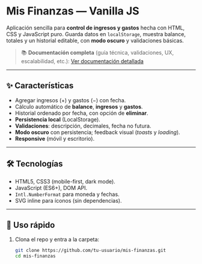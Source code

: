 # Mis Finanzas — Vanilla JS

Aplicación sencilla para **control de ingresos y gastos** hecha con HTML, CSS y JavaScript puro. Guarda datos en `localStorage`, muestra balance, totales y un historial editable, con **modo oscuro** y validaciones básicas.

> 📚 **Documentación completa** (guía técnica, validaciones, UX, escalabilidad, etc.):
> [Ver documentación detallada](https://umbedu-my.sharepoint.com/:w:/g/personal/diegomedina_am_academia_umb_edu_co/EQasd12mVjZNsN2b5J3gnMABT_oHcG6Zi7iuAu-XmlbKpQ?e=EU8EIY)

---

## ✨ Características
- Agregar ingresos (+) y gastos (−) con fecha.
- Cálculo automático de **balance**, **ingresos** y **gastos**.
- Historial ordenado por fecha, con opción de **eliminar**.
- **Persistencia local** (LocalStorage).
- **Validaciones**: descripción, decimales, fecha no futura.
- **Modo oscuro** con persistencia; feedback visual (*toasts* y *loading*).
- **Responsive** (móvil y escritorio).

---

## 🛠 Tecnologías
- HTML5, CSS3 (mobile-first, dark mode).
- JavaScript (ES6+), DOM API.
- `Intl.NumberFormat` para moneda y fechas.
- SVG inline para íconos (sin dependencias).

---

## 🚀 Uso rápido
1. Clona el repo y entra a la carpeta:
   ```bash
   git clone https://github.com/tu-usuario/mis-finanzas.git
   cd mis-finanzas

